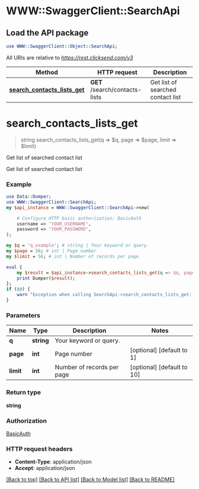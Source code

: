 # WWW::SwaggerClient::SearchApi

## Load the API package
```perl
use WWW::SwaggerClient::Object::SearchApi;
```

All URIs are relative to *https://rest.clicksend.com/v3*

Method | HTTP request | Description
------------- | ------------- | -------------
[**search_contacts_lists_get**](SearchApi.md#search_contacts_lists_get) | **GET** /search/contacts-lists | Get list of searched contact list


# **search_contacts_lists_get**
> string search_contacts_lists_get(q => $q, page => $page, limit => $limit)

Get list of searched contact list

Get list of searched contact list

### Example 
```perl
use Data::Dumper;
use WWW::SwaggerClient::SearchApi;
my $api_instance = WWW::SwaggerClient::SearchApi->new(

    # Configure HTTP basic authorization: BasicAuth
    username => 'YOUR_USERNAME',
    password => 'YOUR_PASSWORD',
);

my $q = 'q_example'; # string | Your keyword or query.
my $page = 56; # int | Page number
my $limit = 56; # int | Number of records per page

eval { 
    my $result = $api_instance->search_contacts_lists_get(q => $q, page => $page, limit => $limit);
    print Dumper($result);
};
if ($@) {
    warn "Exception when calling SearchApi->search_contacts_lists_get: $@\n";
}
```

### Parameters

Name | Type | Description  | Notes
------------- | ------------- | ------------- | -------------
 **q** | **string**| Your keyword or query. | 
 **page** | **int**| Page number | [optional] [default to 1]
 **limit** | **int**| Number of records per page | [optional] [default to 10]

### Return type

**string**

### Authorization

[BasicAuth](../README.md#BasicAuth)

### HTTP request headers

 - **Content-Type**: application/json
 - **Accept**: application/json

[[Back to top]](#) [[Back to API list]](../README.md#documentation-for-api-endpoints) [[Back to Model list]](../README.md#documentation-for-models) [[Back to README]](../README.md)

